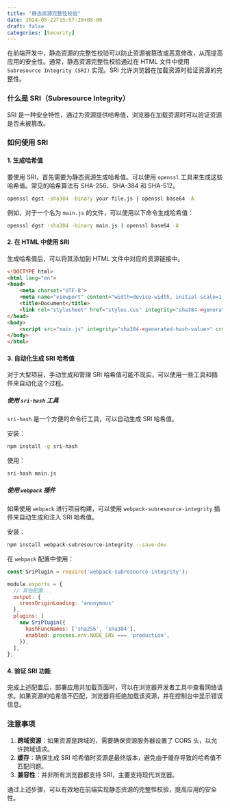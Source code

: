 ```yaml
---
title: "静态资源完整性校验"
date: 2024-05-22T15:57:29+08:00
draft: false
categories: [Security]
---
```


在前端开发中，静态资源的完整性校验可以防止资源被篡改或恶意修改，从而提高应用的安全性。通常，静态资源完整性校验通过在 HTML 文件中使用 `Subresource Integrity (SRI)` 实现。SRI 允许浏览器在加载资源时验证资源的完整性。

### 什么是 SRI（Subresource Integrity）

SRI 是一种安全特性，通过为资源提供哈希值，浏览器在加载资源时可以验证资源是否未被篡改。

### 如何使用 SRI

#### 1. 生成哈希值

要使用 SRI，首先需要为静态资源生成哈希值。可以使用 `openssl` 工具来生成这些哈希值。常见的哈希算法有 SHA-256、SHA-384 和 SHA-512。

```bash
openssl dgst -sha384 -binary your-file.js | openssl base64 -A
```

例如，对于一个名为 `main.js` 的文件，可以使用以下命令生成哈希值：

```bash
openssl dgst -sha384 -binary main.js | openssl base64 -A
```

#### 2. 在 HTML 中使用 SRI

生成哈希值后，可以将其添加到 HTML 文件中对应的资源链接中。

```html
<!DOCTYPE html>
<html lang="en">
<head>
    <meta charset="UTF-8">
    <meta name="viewport" content="width=device-width, initial-scale=1.0">
    <title>Document</title>
    <link rel="stylesheet" href="styles.css" integrity="sha384-<generated-hash-value>" crossorigin="anonymous">
</head>
<body>
    <script src="main.js" integrity="sha384-<generated-hash-value>" crossorigin="anonymous"></script>
</body>
</html>
```

#### 3. 自动化生成 SRI 哈希值

对于大型项目，手动生成和管理 SRI 哈希值可能不现实，可以使用一些工具和插件来自动化这个过程。

##### 使用 `sri-hash` 工具

`sri-hash` 是一个方便的命令行工具，可以自动生成 SRI 哈希值。

安装：

```bash
npm install -g sri-hash
```

使用：

```bash
sri-hash main.js
```

##### 使用 `webpack` 插件

如果使用 `webpack` 进行项目构建，可以使用 `webpack-subresource-integrity` 插件来自动生成和注入 SRI 哈希值。

安装：

```bash
npm install webpack-subresource-integrity --save-dev
```

在 `webpack` 配置中使用：

```js
const SriPlugin = require('webpack-subresource-integrity');

module.exports = {
  // 其他配置...
  output: {
    crossOriginLoading: 'anonymous'
  },
  plugins: [
    new SriPlugin({
      hashFuncNames: ['sha256', 'sha384'],
      enabled: process.env.NODE_ENV === 'production',
    }),
  ],
};
```

#### 4. 验证 SRI 功能

完成上述配置后，部署应用并加载页面时，可以在浏览器开发者工具中查看网络请求。如果资源的哈希值不匹配，浏览器将拒绝加载该资源，并在控制台中显示错误信息。

### 注意事项

1. **跨域资源**：如果资源是跨域的，需要确保资源服务器设置了 CORS 头，以允许跨域请求。
2. **缓存**：确保生成 SRI 哈希值时资源是最终版本，避免由于缓存导致的哈希值不匹配问题。
3. **兼容性**：并非所有浏览器都支持 SRI，主要支持现代浏览器。

通过上述步骤，可以有效地在前端实现静态资源的完整性校验，提高应用的安全性。
